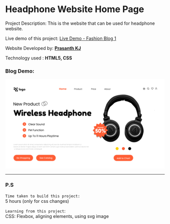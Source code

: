 # Headphone Website Home Page

Project Description: This is the website that can be used for headphone website.

Live demo of this project: [Live Demo - Fashion Blog 1](https://headphone-landingpage-1-prasanthkj.netlify.app/)

Website Developed by: **[Prasanth KJ](https://www.prasanthkj.com)**

Technology used     : **HTML5, CSS**

### Blog Demo:

![Headphone Landing Page](https://github.com/PrasanthKJ/headphone-landing-page-1/blob/main/7.png)

---
### P.S

`Time taken to build this project:` <br>
5 hours (only for css changes)

`Learning from this project`:<br>
CSS: Flexbox, aligning elements, using svg image 
